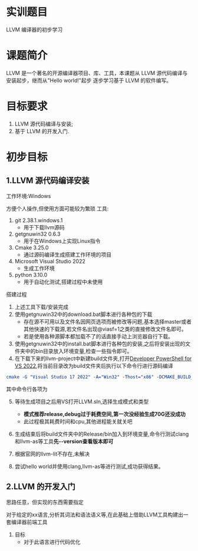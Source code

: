 # 实训题目

LLVM 编译器的初步学习

# 课题简介

LLVM 是一个著名的开源编译器项目、库、工具，本课题从
LLVM 源代码编译与安装起步，继而从"Hello world!"起步
逐步学习基于 LLVM 的软件编写。

# 目标要求

1. LLVM 源代码编译与安装;
2. 基于 LLVM 的开发入门.

# 初步目标

## 1.LLVM 源代码编译安装

工作环境:Windows

方便个人操作,但使用方面可能较为繁琐
工具:
1. git 2.38.1.windows.1
    - 用于下载llvm源码
2. getgnuwin32 0.6.3
    - 用于在Windows上实现Linux指令
3. Cmake 3.25.0
    - 通过源码编译生成搭建工作环境的项目
4. Microsoft Visual Studio 2022
    - 生成工作环境
5. python 3.10.0
    - 用于自动化测试,搭建过程中未使用

搭建过程
1. 上述工具下载/安装完成
2. 使用getgnuwin32中的download.bat脚本进行各种包的下载
    - 存在源不可用以及文件名因网页选项而被修改等问题,基本选择master或者其他快速的下载源,若文件名出现@viasf=1之类的直接修改文件名即可。
    - 若是使用各种源脚本都加载不了的话直接手动上浏览器自行下载。
3. 使用getgnuwin32中的install.bat脚本进行各种包的安装,之后将安装出现的文件夹中的bin目录放入环境变量,检查一些指令即可。
4. 在下载下来的llvm-project中新建build文件夹,打开[Developer PowerShell for VS 2022](#),将当前目录改为build文件夹后执行以下命令行进行源码编译
```cmake
cmake -G "Visual Studio 17 2022" -A="Win32" -Thost="x86" -DCMAKE_BUILD_TYPE="RELEASE" -DLLVM_TARGETS_TO_BUILD="X86" -DLLVM_ENABLE_ASSERTIONS="ON" -DLLVM_ENABLE_PROJECTS="clang" -DLLVM_OPTIMIZED_TABLEGEN="ON" ../llvm
```
其中命令行各项为

5. 等待生成项目之后用VS打开LLVM.sln,选择生成模式和类型
    - **模式推荐release,debug过于耗费空间,第一次没经验生成70G还没成功**
    - 此过程极其耗费时间和cpu,其他进程能关就关吧

6. 生成结束后将build文件夹中的Release/bin加入到环境变量,命令行测试clang和llvm-as等工具**先--version查看版本即可**

7. 根据官网的llvm-lit不存在,未解决

8. 尝试hello world并使用clang,llvm-as等进行测试,成功获得结果。


## 2.LLVM 的开发入门

思路任意，但实现的东西需要指定

对于给定的xx语言,分析其词法和语法语义等,在此基础上借助LLVM工具构建出一套编译器前端工具
1. 目标
    - 对于此语言进行代码优化